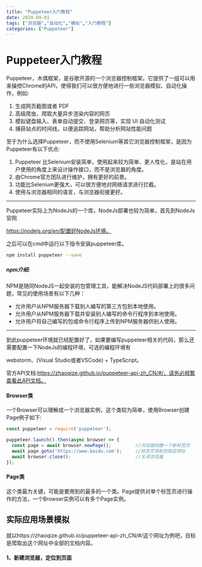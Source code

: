 ```yaml
---
title: "Puppeteer入门教程"
date: 2020-09-01
tags: ["浏览器","自动化","模拟","入门教程"]
categories: ["Puppeteer"]
---
```




# Puppeteer入门教程

Puppeteer，木偶框架，是谷歌开源的一个浏览器控制框架。它提供了一组可以用来操控Chrome的API，使得我们可以很方便地进行一些浏览器模拟、自动化操作，例如:

1. 生成网页截图或者 PDF
2. 高级爬虫，爬取大量异步渲染内容的网页
3. 模拟键盘输入、表单自动提交、登录网页等，实现 UI 自动化测试
4. 捕获站点的时间线，以便追踪网站，帮助分析网站性能问题



至于为什么选择Puppeteer，而不使用Selenium等其它浏览器控制框架，是因为Puppeteer有以下优点:

1. Puppeteer 比Selenium安装简单，使用起来较为简单、更人性化，是站在用户使用的角度上来设计操作接口，而不是浏览器的角度。
2. 由Chrome官方团队进行维护，拥有更好的前景。
3. 功能比Selenium更强大，可以很方便地对网络请求进行拦截。
4. 使用与浏览器相同的语言，与浏览器衔接更好。



------

Puppeteer实际上为NodeJs的一个库，NodeJs部署也较为简单，首先到NodeJs官网

https://nodejs.org/en/配置好NodeJs环境。

之后可以在cmd中运行以下指令安装puppeteer库。

```bash
npm install puppeteer --save
```

##### npm介绍:

NPM是随同NodeJS一起安装的包管理工具，能解决NodeJS代码部署上的很多问题，常见的使用场景有以下几种：

- 允许用户从NPM服务器下载别人编写的第三方包到本地使用。
- 允许用户从NPM服务器下载并安装别人编写的命令行程序到本地使用。
- 允许用户将自己编写的包或命令行程序上传到NPM服务器供别人使用。

------

到此puppeteer环境就已经配置好了，如果要编写puppeteer相关的代码，那么还需要配置一下NodeJs的编程环境，可选的编程环境有

webstorm、(Visual Studio或者VSCode) + TypeScript。



官方API文档:https://zhaoqize.github.io/puppeteer-api-zh_CN/#/，请务必频繁查看此API文档。

#### Browser类

一个Browser可以理解成一个浏览器实例，这个类较为简单，使用Browser创建Page例子如下:

```js
const puppeteer = require('puppeteer');

puppeteer.launch().then(async browser => {
  const page = await browser.newPage();			//浏览器创建一个新标签页
  await page.goto('https://www.baidu.com');		//标签页导航到指定网址
  await browser.close();						//关闭浏览器
});
```

#### Page类

这个类最为关键，可能是要用到的最多的一个类。Page提供对单个标签页进行操作的方法，一个Browser实例可以有多个Page实例。



## 实际应用场景模拟

就以https://zhaoqize.github.io/puppeteer-api-zh_CN/#/这个网址为例吧，目标是爬取出这个网址中全部的文档内容。

#### 1、新建浏览器，定位到页面



